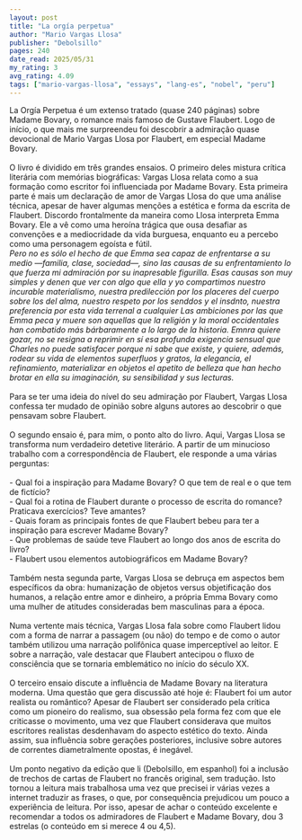 ```yaml
---
layout: post
title: "La orgía perpetua"
author: "Mario Vargas Llosa"
publisher: "Debolsillo"
pages: 240
date_read: 2025/05/31
my_rating: 3
avg_rating: 4.09
tags: ["mario-vargas-llosa", "essays", "lang-es", "nobel", "peru"]
---
```


La Orgía Perpetua é um extenso tratado (quase 240 páginas) sobre Madame Bovary, o romance mais famoso de Gustave Flaubert. Logo de início, o que mais me surpreendeu foi descobrir a admiração quase devocional de Mario Vargas Llosa por Flaubert, em especial Madame Bovary.<br/><br/>O livro é dividido em três grandes ensaios. O primeiro deles mistura crítica literária com memórias biográficas: Vargas Llosa relata como a sua formação como escritor foi influenciada por Madame Bovary. Esta primeira parte é mais um declaração de amor de Vargas Llosa do que uma análise técnica, apesar de haver algumas menções a estética e forma da escrita de Flaubert.  Discordo frontalmente da maneira como Llosa interpreta Emma Bovary. Ele a vê como uma heroína trágica que ousa desafiar as convenções e a mediocridade da vida burguesa, enquanto eu a percebo como uma personagem egoísta e fútil.<br/><i> Pero no es sólo el hecho de que Emma sea capaz de enfrentarse a su medio —familia, clase, sociedad—, sino las causas de su enfrentamiento lo que fuerza mi admiración por su inapresable figurilla. Esas causas son muy simples y denen que ver con algo que ella y yo compartimos nuestro incurable materialismo, nuestra predilección por los placeres del cuerpo sobre los del alma, nuestro respeto por los senddos y el insdnto, nuestra preferencia por esta vida terrenal a cualquier Las ambiciones por las que Emma peca y muere son aquellas que la religión y la moral occidentales han combatido más bárbaramente a lo largo de la historia. Emnra quiere gozar, no se resigna a reprimir en sí esa profunda exigencia sensual que Charles no puede satisfacer porque ni sabe que existe, y quiere, además, rodear su vida de elementos superfluos y gratos, la elegancia, el refinamiento, materializar en objetos el apetito de belleza que han hecho brotar en ella su imaginación, su sensibilidad y sus lecturas.</i> <br/><br/>Para se ter uma ideia do nível do seu admiração por Flaubert, Vargas Llosa confessa ter mudado de opinião sobre alguns autores ao descobrir o que pensavam sobre Flaubert. <br/><br/>O segundo ensaio é, para mim, o ponto alto do livro. Aqui, Vargas Llosa se transforma num verdadeiro detetive literário. A partir de um minucioso trabalho com a correspondência de Flaubert, ele responde a uma várias perguntas:<br/><br/>- Qual foi a inspiração para Madame Bovary? O que tem de real e o que tem de fictício?<br/>- Qual foi a rotina de Flaubert durante o processo de escrita do romance? Praticava exercícios? Teve amantes?<br/>- Quais foram as principais fontes de que Flaubert bebeu para ter a inspiração para escrever Madame Bovary?<br/>- Que problemas de saúde teve Flaubert ao longo dos anos de escrita do livro?<br/>- Flaubert usou elementos autobiográficos em Madame Bovary?<br/><br/>Também nesta segunda parte, Vargas Llosa se debruça em aspectos bem específicos da obra: humanização de objetos versus objetificação dos humanos, a relação entre amor e dinheiro, a própria Emma Bovary como uma mulher de atitudes consideradas bem masculinas para a época. <br/><br/>Numa vertente mais técnica, Vargas Llosa fala sobre como Flaubert lidou com a forma de narrar a passagem (ou não) do tempo e de como o autor também utilizou uma narração polifônica quase imperceptível ao leitor. E sobre a narração, vale destacar que Flaubert antecipou o fluxo de consciência que se tornaria emblemático no início do século XX.<br/><br/>O terceiro ensaio discute a influência de Madame Bovary na literatura moderna. Uma questão que gera discussão até hoje é: Flaubert foi um autor realista ou romântico? Apesar de Flaubert ser considerado pela crítica como um pioneiro do realismo, sua obsessão pela forma fez com que ele criticasse o movimento, uma vez que Flaubert considerava que muitos escritores realistas desdenhavam do aspecto estético do texto. Ainda assim, sua influência sobre gerações posteriores, inclusive sobre autores de correntes diametralmente opostas, é inegável.<br/><br/>Um ponto negativo da edição que li (Debolsillo, em espanhol) foi a inclusão de trechos de cartas de Flaubert no francês original, sem tradução. Isto tornou a leitura mais trabalhosa uma vez que precisei ir várias vezes a internet traduzir as frases, o que, por consequência prejudicou um pouco a experiência de leitura. Por isso, apesar de achar o conteúdo excelente e recomendar a todos os admiradores de Flaubert e Madame Bovary, dou 3 estrelas (o conteúdo em si merece 4 ou 4,5).

